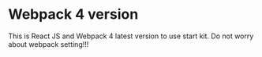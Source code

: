 # Webpack 4 version
This is React JS and Webpack 4 latest version to use start kit.
Do not worry about webpack setting!!! 
